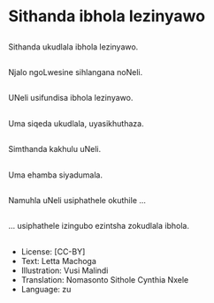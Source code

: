 # Sithanda ibhola lezinyawo

##
Sithanda ukudlala
ibhola lezinyawo.

##
Njalo ngoLwesine
sihlangana noNeli.

##
UNeli usifundisa ibhola
lezinyawo.

##
Uma siqeda ukudlala,
uyasikhuthaza.

##
Simthanda kakhulu
uNeli.

##
Uma ehamba
siyadumala.

##
Namuhla uNeli
usiphathele okuthile ...

##
... usiphathele izingubo
ezintsha zokudlala
ibhola.

##
* License: [CC-BY]
* Text: Letta Machoga
* Illustration: Vusi Malindi
* Translation: Nomasonto Sithole Cynthia Nxele
* Language: zu
